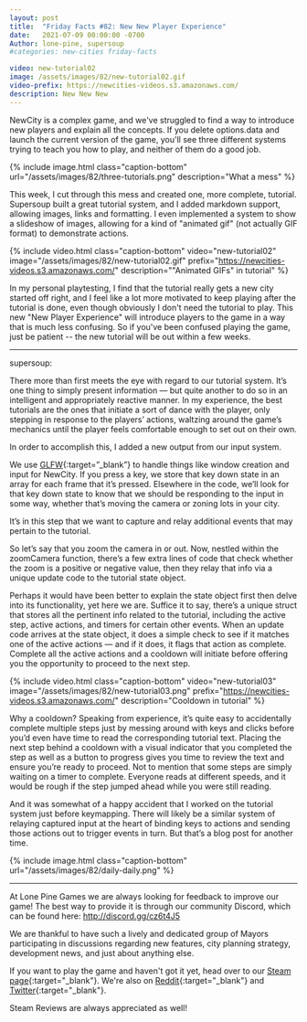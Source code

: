 ```yaml
---
layout: post
title:  "Friday Facts #82: New New Player Experience"
date:   2021-07-09 00:00:00 -0700
Author: lone-pine, supersoup
#categories: new-cities friday-facts

video: new-tutorial02
image: /assets/images/82/new-tutorial02.gif
video-prefix: https://newcities-videos.s3.amazonaws.com/
description: New New New
---
```


NewCity is a complex game, and we've struggled to find a way to introduce new players and explain all the concepts. If you delete options.data and launch the current version of the game, you'll see three different systems trying to teach you how to play, and neither of them do a good job.

{% include image.html class="caption-bottom"
  url="/assets/images/82/three-tutorials.png"
  description="What a mess"
%}

This week, I cut through this mess and created one, more complete, tutorial. Supersoup built a great tutorial system, and I added markdown support, allowing images, links and formatting. I even implemented a system to show a slideshow of images, allowing for a kind of "animated gif" (not actually GIF format) to demonstrate actions.

{% include video.html class="caption-bottom"
  video="new-tutorial02" image="/assets/images/82/new-tutorial02.gif"
  prefix="https://newcities-videos.s3.amazonaws.com/"
  description="\"Animated GIFs\" in tutorial" %}

In my personal playtesting, I find that the tutorial really gets a new city started off right, and I feel like a lot more motivated to keep playing after the tutorial is done, even though obviously I don't need the tutorial to play. This new "New Player Experience" will introduce players to the game in a way that is much less confusing. So if you've been confused playing the game, just be patient -- the new tutorial will be out within a few weeks.

---

supersoup:

There more than first meets the eye with regard to our tutorial system. It’s one thing to simply present information — but quite another to do so in an intelligent and appropriately reactive manner. In my experience, the best tutorials are the ones that initiate a sort of dance with the player, only stepping in response to the players’ actions, waltzing around the game’s mechanics until the player feels comfortable enough to set out on their own. 

In order to accomplish this, I added a new output from our input system.

We use [GLFW]{:target=”_blank”} to handle things like window creation and input for NewCity. If you press a key, we store that key down state in an array for each frame that it’s pressed. Elsewhere in the code, we’ll look for that key down state to know that we should be responding to the input in some way, whether that’s moving the camera or zoning lots in your city. 

It’s in this step that we want to capture and relay additional events that may pertain to the tutorial. 

So let’s say that you zoom the camera in or out. Now, nestled within the zoomCamera function, there’s a few extra lines of code that check whether the zoom is a positive or negative value, then they relay that info via a unique update code to the tutorial state object.

Perhaps it would have been better to explain the state object first then delve into its functionality, yet here we are. Suffice it to say, there’s a unique struct that stores all the pertinent info related to the tutorial, including the active step, active actions, and timers for certain other events. When an update code arrives at the state object, it does a simple check to see if it matches one of the active actions — and if it does, it flags that action as complete. Complete all the active actions and a cooldown will initiate before offering you the opportunity to proceed to the next step.

{% include video.html class="caption-bottom"
  video="new-tutorial03" image="/assets/images/82/new-tutorial03.png"
  prefix="https://newcities-videos.s3.amazonaws.com/"
  description="Cooldown in tutorial" %}

Why a cooldown? Speaking from experience, it’s quite easy to accidentally complete multiple steps just by messing around with keys and clicks before you’d even have time to read the corresponding tutorial text. Placing the next step behind a cooldown with a visual indicator that you completed the step as well as a button to progress gives you time to review the text and ensure you’re ready to proceed. Not to mention that some steps are simply waiting on a timer to complete. Everyone reads at different speeds, and it would be rough if the step jumped ahead while you were still reading. 

And it was somewhat of a happy accident that I worked on the tutorial system just before keymapping. There will likely be a similar system of relaying captured input at the heart of binding keys to actions and sending those actions out to trigger events in turn. But that’s a blog post for another time. 

{% include image.html class="caption-bottom"
  url="/assets/images/82/daily-daily.png"
%}

---

At Lone Pine Games we are always looking for feedback to improve our game! The best way to provide it is through our community Discord, which can be found here: http://discord.gg/cz6t4J5

We are thankful to have such a lively and dedicated group of Mayors participating in discussions regarding new features, city planning strategy, development news, and just about anything else.

If you want to play the game and haven't got it yet, head over to our [Steam page]{:target="_blank"}. We're also on [Reddit]{:target="_blank"} and [Twitter]{:target="_blank"}. 

Steam Reviews are always appreciated as well!

[GLFW]: https://www.glfw.org/
[Discord]:  http://discord.gg/cz6t4J5
[Steam page]: https://store.steampowered.com/app/1067860/NewCity/
[Reddit]: https://www.reddit.com/r/NewCity
[Twitter]: https://twitter.com/lone_pine_games



